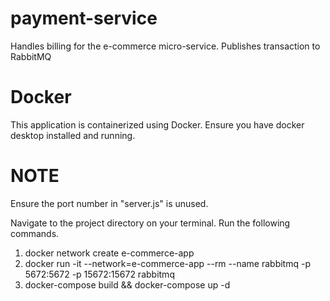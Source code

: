 # payment-service
Handles billing for the e-commerce micro-service. Publishes transaction to RabbitMQ 

# Docker
This application is containerized using Docker.
Ensure you have docker desktop installed and running.

# NOTE
Ensure the port number in "server.js" is unused.


Navigate to the project directory on your terminal. Run the following commands.

1. docker network create e-commerce-app 
2. docker run -it --network=e-commerce-app --rm --name rabbitmq -p 5672:5672 -p 15672:15672 rabbitmq
3. docker-compose build && docker-compose up -d
